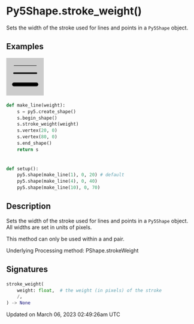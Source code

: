 # Py5Shape.stroke_weight()

Sets the width of the stroke used for lines and points in a `Py5Shape` object.

## Examples

<div class="example-table">

<div class="example-row"><div class="example-cell-image">

![example picture for stroke_weight()](/images/reference/Py5Shape_stroke_weight_0.png)

</div><div class="example-cell-code">

```python
def make_line(weight):
    s = py5.create_shape()
    s.begin_shape()
    s.stroke_weight(weight)
    s.vertex(20, 0)
    s.vertex(80, 0)
    s.end_shape()
    return s


def setup():
    py5.shape(make_line(1), 0, 20) # default
    py5.shape(make_line(4), 0, 40)
    py5.shape(make_line(10), 0, 70)
```

</div></div>

</div>

## Description

Sets the width of the stroke used for lines and points in a `Py5Shape` object. All widths are set in units of pixels.

This method can only be used within a [](py5shape_begin_shape) and [](py5shape_end_shape) pair.

Underlying Processing method: PShape.strokeWeight

## Signatures

```python
stroke_weight(
    weight: float,  # the weight (in pixels) of the stroke
    /,
) -> None
```

Updated on March 06, 2023 02:49:26am UTC
